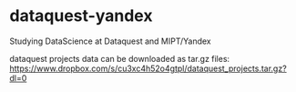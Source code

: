 # dataquest-yandex
Studying DataScience at Dataquest and MIPT/Yandex


dataquest projects data can be downloaded as tar.gz files:   
https://www.dropbox.com/s/cu3xc4h52o4gtpl/dataquest_projects.tar.gz?dl=0
